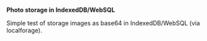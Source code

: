 ﻿__Photo storage in IndexedDB/WebSQL__

Simple test of storage images as base64 in IndexedDB/WebSQL (via localforage).